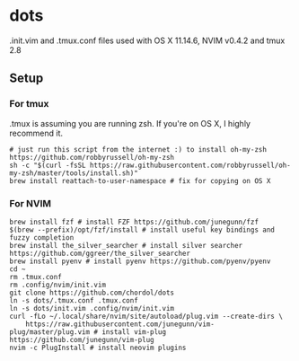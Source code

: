 # dots

.init.vim and .tmux.conf files used with OS X 11.14.6, NVIM v0.4.2 and tmux 2.8

## Setup

### For tmux

.tmux is assuming you are running zsh. If you're on OS X, I highly recommend it.
```
# just run this script from the internet :) to install oh-my-zsh https://github.com/robbyrussell/oh-my-zsh
sh -c "$(curl -fsSL https://raw.githubusercontent.com/robbyrussell/oh-my-zsh/master/tools/install.sh)" 
brew install reattach-to-user-namespace # fix for copying on OS X
```

### For NVIM

```
brew install fzf # install FZF https://github.com/junegunn/fzf
$(brew --prefix)/opt/fzf/install # install useful key bindings and fuzzy completion
brew install the_silver_searcher # install silver searcher https://github.com/ggreer/the_silver_searcher
brew install pyenv # install pyenv https://github.com/pyenv/pyenv
cd ~
rm .tmux.conf
rm .config/nvim/init.vim
git clone https://github.com/chordol/dots
ln -s dots/.tmux.conf .tmux.conf
ln -s dots/init.vim .config/nvim/init.vim
curl -fLo ~/.local/share/nvim/site/autoload/plug.vim --create-dirs \
    https://raw.githubusercontent.com/junegunn/vim-plug/master/plug.vim # install vim-plug https://github.com/junegunn/vim-plug
nvim -c PlugInstall # install neovim plugins
```
